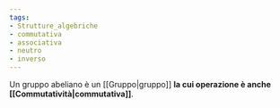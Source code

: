 ```yaml
---
tags:
- Strutture_algebriche
- commutativa
- associativa
- neutro
- inverso
---
```

Un gruppo abeliano è un [[Gruppo|gruppo]] **la cui operazione è anche [[Commutatività|commutativa]]**.
